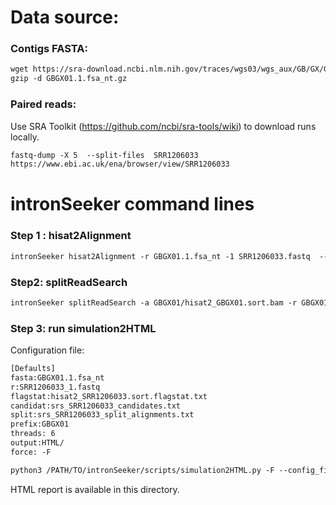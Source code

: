Data source:
============

### Contigs FASTA: 

```diff
wget https://sra-download.ncbi.nlm.nih.gov/traces/wgs03/wgs_aux/GB/GX/GBGX01/GBGX01.1.fsa_nt.gz
gzip -d GBGX01.1.fsa_nt.gz
```

### Paired reads:

Use SRA Toolkit (https://github.com/ncbi/sra-tools/wiki) to download runs locally.

```diff
fastq-dump -X 5  --split-files  SRR1206033
https://www.ebi.ac.uk/ena/browser/view/SRR1206033

```

intronSeeker command lines
============================

### Step 1 : hisat2Alignment

```diff
intronSeeker hisat2Alignment -r GBGX01.1.fsa_nt -1 SRR1206033.fastq  --prefix GBGX01 -o GBGX01 -t 12
```

### Step2: splitReadSearch

```diff
intronSeeker splitReadSearch -a GBGX01/hisat2_GBGX01.sort.bam -r GBGX01.1.fsa_nt --prefix GBGX01 --output splitReadSearch_GBGX01
```

### Step 3: run simulation2HTML

Configuration file:

```diff
[Defaults]
fasta:GBGX01.1.fsa_nt
r:SRR1206033_1.fastq
flagstat:hisat2_SRR1206033.sort.flagstat.txt
candidat:srs_SRR1206033_candidates.txt
split:srs_SRR1206033_split_alignments.txt
prefix:GBGX01
threads: 6                
output:HTML/
force: -F
```


```diff
python3 /PATH/TO/intronSeeker/scripts/simulation2HTML.py -F --config_file  SRR1206033.cfg;

```

HTML report is available in this directory.
